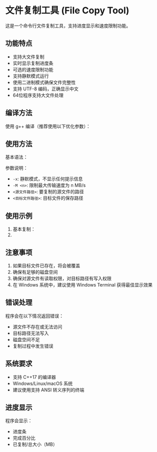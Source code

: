 # 文件复制工具 (File Copy Tool)

这是一个命令行文件复制工具，支持进度显示和速度限制功能。

## 功能特点

- 支持大文件复制
- 实时显示复制进度条
- 可选的速度限制功能
- 支持静默模式运行
- 使用二进制模式确保文件完整性
- 支持 UTF-8 编码，正确显示中文
- 64位程序支持大文件处理

## 编译方法

使用 g++ 编译（推荐使用以下优化参数）：

## 使用方法

基本语法：

参数说明：
- `-x`: 静默模式，不显示任何提示信息
- `-M <n>`: 限制最大传输速度为 n MB/s
- `<源文件路径>`: 要复制的源文件的路径
- `<目标文件路径>`: 目标文件的保存路径

## 使用示例

1. 基本复制：
2. 
## 注意事项

1. 如果目标文件已存在，将会被覆盖
2. 确保有足够的磁盘空间
3. 确保对源文件有读取权限，对目标路径有写入权限
4. 在 Windows 系统中，建议使用 Windows Terminal 获得最佳显示效果

## 错误处理

程序会在以下情况返回错误：
- 源文件不存在或无法访问
- 目标路径无法写入
- 磁盘空间不足
- 复制过程中发生错误

## 系统要求

- 支持 C++17 的编译器
- Windows/Linux/macOS 系统
- 建议使用支持 ANSI 转义序列的终端

## 进度显示

程序会显示：
- 进度条
- 完成百分比
- 已复制/总大小（MB）
